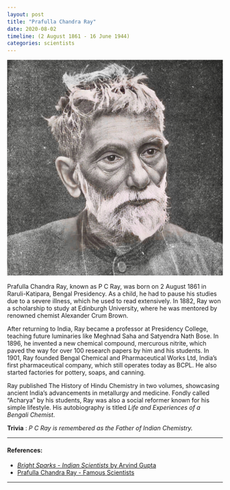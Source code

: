 ```yaml
---
layout: post
title: "Prafulla Chandra Ray"
date: 2020-08-02
timeline: (2 August 1861 - 16 June 1944)
categories: scientists
---
```


<img src="/images/PC-Ray.jpeg" alt="P C Ray Image" class="circular-img" />

Prafulla Chandra Ray, known as P C Ray, was born on 2 August 1861 in Raruli-Katipara, Bengal Presidency. As a child, he had to pause his studies due to a severe illness, which he used to read extensively. In 1882, Ray won a scholarship to study at Edinburgh University, where he was mentored by renowned chemist Alexander Crum Brown.

After returning to India, Ray became a professor at Presidency College, teaching future luminaries like Meghnad Saha and Satyendra Nath Bose. In 1896, he invented a new chemical compound, mercurous nitrite, which paved the way for over 100 research papers by him and his students. In 1901, Ray founded Bengal Chemical and Pharmaceutical Works Ltd, India’s first pharmaceutical company, which still operates today as BCPL. He also started factories for pottery, soaps, and canning.

Ray published The History of Hindu Chemistry in two volumes, showcasing ancient India’s advancements in metallurgy and medicine. Fondly called “Acharya” by his students, Ray was also a social reformer known for his simple lifestyle. His autobiography is titled *Life and Experiences of a Bengali Chemist*.

__Trivia__ : *P C Ray is remembered as the Father of Indian Chemistry.*

---

#### References:
- [*Bright Sparks - Indian Scientists* by Arvind Gupta](https://www.insaindia.res.in/pdf/BS.pdf)
- [Prafulla Chandra Ray - Famous Scientists](https://www.famousscientists.org/prafulla-chandra-ray/)

---
